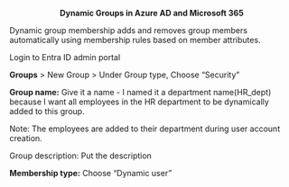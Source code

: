 <p align="center">
  <b>Dynamic Groups in Azure AD and Microsoft 365</b>
</p>

Dynamic group membership adds and removes group members automatically using membership rules based on member attributes.

Login to Entra ID admin portal

<b>Groups</b> > New Group > Under Group type, Choose “Security”

<b>Group name:</b> Give it a name  - I named it a department name(HR_dept) because I want all employees in the HR department to be dynamically added to this group. 

Note: The employees are added to their department during user account creation. 

Group description: Put the description

<b>Membership type:</b> Choose “Dynamic user”
